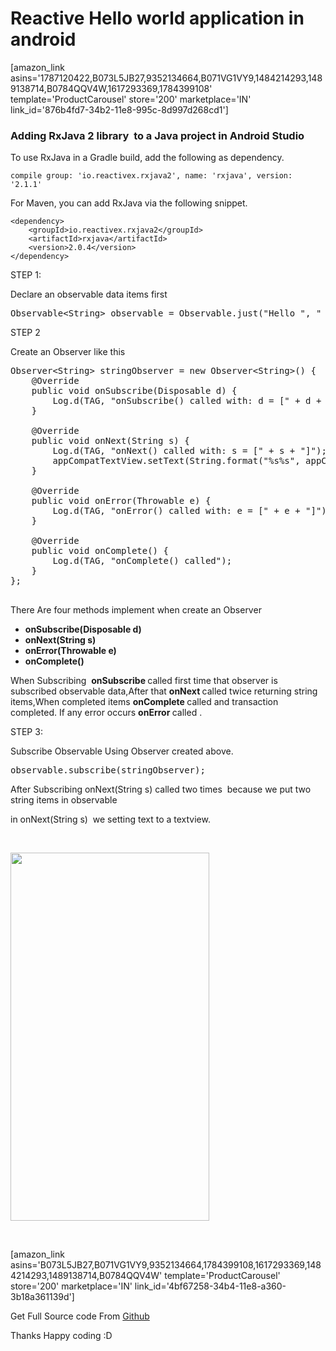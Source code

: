 <h1>Reactive Hello world application in android</h1>
[amazon_link asins='1787120422,B073L5JB27,9352134664,B071VG1VY9,1484214293,1489138714,B0784QQV4W,1617293369,1784399108' template='ProductCarousel' store='200' marketplace='IN' link_id='876b4fd7-34b2-11e8-995c-8d997d268cd1']
<h3 id="adding-rxjava-2-to-a-java-project">Adding RxJava 2 library  to a Java project in Android Studio</h3>
<div class="paragraph">

To use RxJava in a Gradle build, add the following as dependency.

</div>
<div class="listingblock">
<div class="content">
<pre class="CodeRay highlight"><code data-lang="groovy">compile <span class="key">group</span>: <span class="string"><span class="delimiter">'</span><span class="content">io.reactivex.rxjava2</span><span class="delimiter">'</span></span>, <span class="key">name</span>: <span class="string"><span class="delimiter">'</span><span class="content">rxjava</span><span class="delimiter">'</span></span>, <span class="key">version</span>: <span class="string"><span class="delimiter">'</span><span class="content">2.1.1</span><span class="delimiter">'</span></span></code></pre>
</div>
</div>
<div class="paragraph">

For Maven, you can add RxJava via the following snippet.

</div>
<div class="listingblock">
<div class="content">
<pre class="CodeRay highlight"><code data-lang="xml"><span class="tag">&lt;dependency&gt;</span>
    <span class="tag">&lt;groupId&gt;</span>io.reactivex.rxjava2<span class="tag">&lt;/groupId&gt;</span>
    <span class="tag">&lt;artifactId&gt;</span>rxjava<span class="tag">&lt;/artifactId&gt;</span>
    <span class="tag">&lt;version&gt;</span>2.0.4<span class="tag">&lt;/version&gt;</span>
<span class="tag">&lt;/dependency&gt;
</span></code></pre>
</div>
</div>
STEP 1:

Declare an observable data items first
<pre>Observable&lt;String&gt; <span>observable </span>= Observable.<span>just</span>(<span>"Hello "</span><span>, </span><span>" World"</span>)<span>;
</span></pre>
STEP 2

Create an Observer like this
<pre>Observer&lt;String&gt; stringObserver = <span>new </span>Observer&lt;String&gt;() {
    <span>@Override
</span><span>    </span><span>public void </span><span>onSubscribe</span>(Disposable d) {
        Log.<span>d</span>(<span>TAG</span><span>, </span><span>"onSubscribe() called with: d = [" </span>+ d + <span>"]"</span>)<span>;
</span><span>    </span>}

    <span>@Override
</span><span>    </span><span>public void </span><span>onNext</span>(String s) {
        Log.<span>d</span>(<span>TAG</span><span>, </span><span>"onNext() called with: s = [" </span>+ s + <span>"]"</span>)<span>;
</span><span>        </span><span>appCompatTextView</span>.setText(String.<span>format</span>(<span>"%s%s"</span><span>, </span><span>appCompatTextView</span>.getText().toString()<span>, </span>s))<span>;
</span><span>    </span>}

    <span>@Override
</span><span>    </span><span>public void </span><span>onError</span>(Throwable e) {
        Log.<span>d</span>(<span>TAG</span><span>, </span><span>"onError() called with: e = [" </span>+ e + <span>"]"</span>)<span>;
</span><span>    </span>}

    <span>@Override
</span><span>    </span><span>public void </span><span>onComplete</span>() {
        Log.<span>d</span>(<span>TAG</span><span>, </span><span>"onComplete() called"</span>)<span>;
</span><span>    </span>}
}<span>;</span>

</pre>
There Are four methods implement when create an Observer
<ul>
 	<li><strong>onSubscribe(Disposable d)</strong></li>
 	<li><strong>onNext(String s) </strong></li>
 	<li><strong> onError(Throwable e)</strong></li>
 	<li><strong>onComplete()</strong></li>
</ul>
When Subscribing  <strong>onSubscribe </strong>called first time that observer is subscribed observable data,After that <b>onNext </b>called twice returning string items,When completed items <strong>onComplete </strong>called and transaction completed. If any error occurs <strong>onError </strong>called .

STEP 3:

Subscribe Observable Using Observer created above.
<pre><span>observable</span>.subscribe(stringObserver)<span>;
</span></pre>
After Subscribing <span>onNext</span>(String s) called two times  because we put two string items in observable

in <span>onNext</span>(String s)  we setting text to a textview.

&nbsp;

<img src="http://thoughtnerds.com/wp-content/uploads/2018/03/device-2018-03-31-124446-162x300.png" alt="" width="318" height="589" class="alignnone wp-image-925 aligncenter" />

&nbsp;

[amazon_link asins='B073L5JB27,B071VG1VY9,9352134664,1784399108,1617293369,1484214293,1489138714,B0784QQV4W' template='ProductCarousel' store='200' marketplace='IN' link_id='4bf67258-34b4-11e8-a360-3b18a361139d']

Get Full Source code From <a href="https://github.com/gokul42252/RxJavaHelloWorld">Github</a>

Thanks Happy coding :D

&nbsp;
